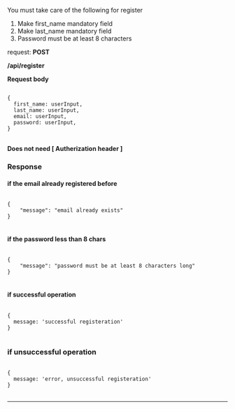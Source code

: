 You must take care of the following for register 
 <ol>
  <li> Make first_name mandatory field</li>
  <li> Make last_name mandatory field</li>
  <li> Password must be at least 8 characters</li>
 </ol>
 
 

request: <strong> POST </strong>

<strong>
   <a>/api/register</a>
</strong>

<strong> Request body </strong>

<pre>
<code>
{
  first_name: userInput,
  last_name: userInput,
  email: userInput,
  password: userInput,
}
</code>
</pre>

<strong> Does not need [ Autherization header ]  </strong>

### Response 

#### if the email already registered before 
<pre>
<code>
{
    "message": "email already exists"
}
</code>
</pre>

#### if the password less than 8 chars
<pre>
<code>
{
    "message": "password must be at least 8 characters long"
}
</code>
</pre>

#### if successful operation
<pre>
<code>
{
  message: 'successful registeration'
}
</code>
</pre>

### if unsuccessful operation
<pre>
<code>
{
  message: 'error, unsuccessful registeration'
}
</code>
</pre>

<hr/>

